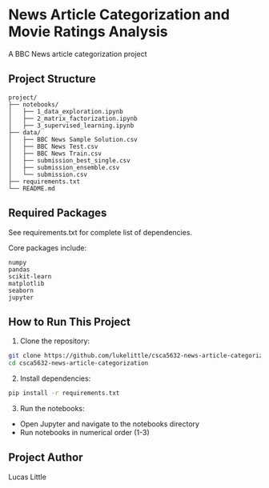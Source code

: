 # News Article Categorization and Movie Ratings Analysis

A BBC News article categorization project

## Project Structure

```
project/
├── notebooks/
│   ├── 1_data_exploration.ipynb
│   ├── 2_matrix_factorization.ipynb
│   ├── 3_supervised_learning.ipynb
├── data/
│   ├── BBC News Sample Solution.csv
│   ├── BBC News Test.csv
│   ├── BBC News Train.csv
│   ├── submission_best_single.csv
│   ├── submission_ensemble.csv
│   └── submission.csv
├── requirements.txt
└── README.md
```

## Required Packages
See requirements.txt for complete list of dependencies.

Core packages include:
```
numpy
pandas
scikit-learn
matplotlib
seaborn
jupyter
```

## How to Run This Project

1. Clone the repository:
```bash
git clone https://github.com/lukelittle/csca5632-news-article-categorization.git
cd csca5632-news-article-categorization
```

2. Install dependencies:
```bash
pip install -r requirements.txt
```

3. Run the notebooks:
- Open Jupyter and navigate to the notebooks directory
- Run notebooks in numerical order (1-3)

## Project Author
Lucas Little
